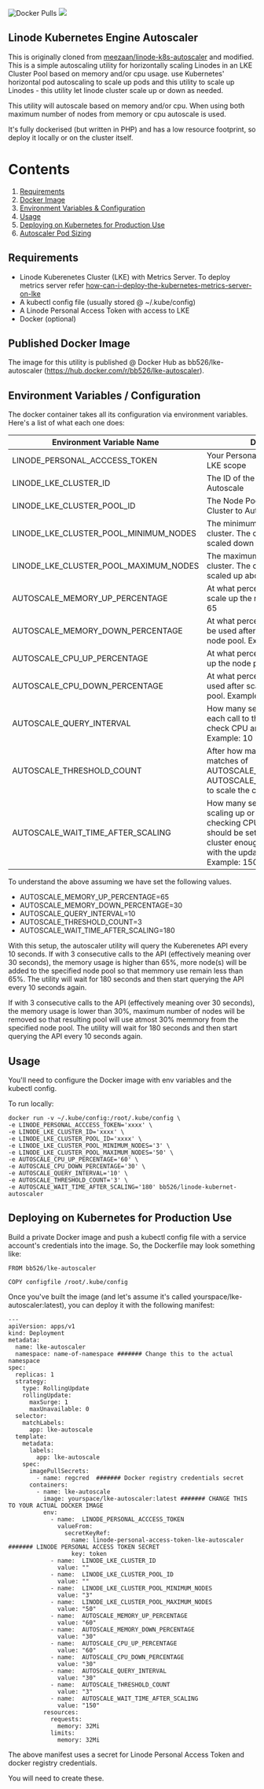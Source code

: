 ![Docker Pulls](https://img.shields.io/docker/pulls/bb526/lke-autoscaler)
[![](https://img.shields.io/github/license/Boban-P/dockerscripts.svg)](https://github.com/Boban-P/dockerscripts/blob/main/LICENSE)

## Linode Kubernetes Engine Autoscaler
This is originally cloned from  [meezaan/linode-k8s-autoscaler](https://github.com/meezaan/linode-k8s-autoscaler) and modified.<br>
This is a simple autoscaling utility for horizontally scaling Linodes in an LKE
Cluster Pool based on memory and/or cpu usage. use Kubernetes' horizontal pod autoscaling to scale up pods and this utility to scale up Linodes - this utility let linode cluster scale up or down as needed.

This utility will autoscale based on memory and/or cpu. When using both maximum number of nodes from memory or cpu autoscale is used.

It's fully dockerised (but written in PHP) and has a low resource footprint, so deploy it locally or on the cluster itself.

# Contents
1. [Requirements](#requirements)
2. [Docker Image](#published-docker-image)
3. [Environment Variables & Configuration](#environment-variables--configuration)
4. [Usage](#usage)
5. [Deploying on Kubernetes for Production Use](deploying-on-kubernetes-for-production-use)
6. [Autoscaler Pod Sizing](#sizing-the-autoscaler-pod)

## Requirements
* Linode Kuberenetes Cluster (LKE) with Metrics Server. To deploy metrics server refer [how-can-i-deploy-the-kubernetes-metrics-server-on-lke](https://www.linode.com/community/questions/19756/how-can-i-deploy-the-kubernetes-metrics-server-on-lke)
* A kubectl config file (usually stored @ ~/.kube/config)
* A Linode Personal Access Token with access to LKE
* Docker (optional)

## Published Docker Image
The image for this utility is published @ Docker Hub as bb526/lke-autoscaler (https://hub.docker.com/r/bb526/lke-autoscaler).

## Environment Variables / Configuration
The docker container takes all its configuration via environment variables. Here's a list of what each one does:

| Environment Variable Name | Description  | 
| ------------------------- | ------------ | 
| LINODE_PERSONAL_ACCCESS_TOKEN  | Your Personal Access Token with LKE scope | 
| LINODE_LKE_CLUSTER_ID          | The ID of the LKE Cluster to Autoscale |
| LINODE_LKE_CLUSTER_POOL_ID     | The Node Pool ID within the LKE Cluster to Autoscale |
| LINODE_LKE_CLUSTER_POOL_MINIMUM_NODES | The minimum nodes to keep in the cluster. The cluster won't be scaled down below this.|
| LINODE_LKE_CLUSTER_POOL_MAXIMUM_NODES | The maximum nodes to keep in the cluster. The cluster won't be scaled up above this.|
| AUTOSCALE_MEMORY_UP_PERCENTAGE        | At what percentage of memory to scale up the node pool. Example: 65
| AUTOSCALE_MEMORY_DOWN_PERCENTAGE      | At what percentage of memory to be used after scaling down the node pool. Example: 40
| AUTOSCALE_CPU_UP_PERCENTAGE        | At what percentage of cpu to scale up the node pool. Example: 65
| AUTOSCALE_CPU_DOWN_PERCENTAGE      | At what percentage of cpu to be used after scaling down the node pool. Example: 40
| AUTOSCALE_QUERY_INTERVAL       | How many seconds to wait before each call to the Kubernetes API to check CPU and Memory usage. Example: 10
| AUTOSCALE_THRESHOLD_COUNT      | After how many consecutive matches of AUTOSCALE_UP_PERCENTAGE or AUTOSCALE_DOWN_PERCENTAGE to scale the cluster up or down.
| AUTOSCALE_WAIT_TIME_AFTER_SCALING | How many seconds to wait after scaling up or down to start checking CPU and Memory. This should be set the to give the cluster enough time to adjust itself with the updated number of nodes. Example: 150

To understand the above assuming we have set the following values.
* AUTOSCALE_MEMORY_UP_PERCENTAGE=65
* AUTOSCALE_MEMORY_DOWN_PERCENTAGE=30
* AUTOSCALE_QUERY_INTERVAL=10
* AUTOSCALE_THRESHOLD_COUNT=3
* AUTOSCALE_WAIT_TIME_AFTER_SCALING=180

With this setup, the autoscaler utility will query the Kuberenetes API every 10 seconds. If with 3 consecutive calls
to the API (effectively meaning over 30 seconds), the memory usage is higher than 65%, more node(s) will be added to the
specified node pool so that memmory use remain less than 65%. The utility will wait for 180 seconds and then start 
querying the API every 10 seconds again.

If with 3 consecutive calls to the API (effectively meaning over 30 seconds), the memory usage is lower than 30%,
maximum number of nodes will be removed so that resulting pool will use atmost 30% memmory from the specified node pool.
The utility will wait for 180 seconds and then start querying the API every 10 seconds again.

## Usage

You'll need to configure the Docker image with env variables and the kubectl config.

To run locally:
```
docker run -v ~/.kube/config:/root/.kube/config \
-e LINODE_PERSONAL_ACCCESS_TOKEN='xxxx' \
-e LINODE_LKE_CLUSTER_ID='xxxx' \
-e LINODE_LKE_CLUSTER_POOL_ID='xxxx' \
-e LINODE_LKE_CLUSTER_POOL_MINIMUM_NODES='3' \
-e LINODE_LKE_CLUSTER_POOL_MAXIMUM_NODES='50' \
-e AUTOSCALE_CPU_UP_PERCENTAGE='60' \
-e AUTOSCALE_CPU_DOWN_PERCENTAGE='30' \
-e AUTOSCALE_QUERY_INTERVAL='10' \
-e AUTOSCALE_THRESHOLD_COUNT='3' \
-e AUTOSCALE_WAIT_TIME_AFTER_SCALING='180' bb526/linode-kubernet-autoscaler
```

## Deploying on Kubernetes for Production Use

Build a private Docker image and push a kubectl config file 
with a service account's credentials into the image. So, the Dockerfile may look something like:
```
FROM bb526/lke-autoscaler

COPY configfile /root/.kube/config
```

Once you've built the image (and let's assume it's called yourspace/lke-autoscaler:latest), you can deploy 
it with the following manifest:
```
---
apiVersion: apps/v1
kind: Deployment
metadata:
  name: lke-autoscaler
  namespace: name-of-namespace ####### Change this to the actual namespace
spec:
  replicas: 1
  strategy:
    type: RollingUpdate
    rollingUpdate:
      maxSurge: 1
      maxUnavailable: 0
  selector:
    matchLabels:
      app: lke-autoscale
  template:
    metadata:
      labels:
        app: lke-autoscale
    spec:
      imagePullSecrets:
        - name: regcred  ####### Docker registry credentials secret
      containers:
        - name: lke-autoscale
          image: yourspace/lke-autoscaler:latest ####### CHANGE THIS TO YOUR ACTUAL DOCKER IMAGE
          env:
            - name:  LINODE_PERSONAL_ACCCESS_TOKEN
              valueFrom:
                secretKeyRef:
                  name: linode-personal-access-token-lke-autoscaler ####### LINODE PERSONAL ACCESS TOKEN SECRET
                  key: token
            - name:  LINODE_LKE_CLUSTER_ID
              value: ""
            - name:  LINODE_LKE_CLUSTER_POOL_ID
              value: ""
            - name:  LINODE_LKE_CLUSTER_POOL_MINIMUM_NODES
              value: "3"
            - name:  LINODE_LKE_CLUSTER_POOL_MAXIMUM_NODES
              value: "50"
            - name:  AUTOSCALE_MEMORY_UP_PERCENTAGE
              value: "60"
            - name:  AUTOSCALE_MEMORY_DOWN_PERCENTAGE
              value: "30"
            - name:  AUTOSCALE_CPU_UP_PERCENTAGE
              value: "60"
            - name:  AUTOSCALE_CPU_DOWN_PERCENTAGE
              value: "30"
            - name:  AUTOSCALE_QUERY_INTERVAL
              value: "30"
            - name:  AUTOSCALE_THRESHOLD_COUNT
              value: "3"
            - name:  AUTOSCALE_WAIT_TIME_AFTER_SCALING
              value: "150"
          resources:
            requests:
              memory: 32Mi
            limits:
              memory: 32Mi

```

The above manifest uses a secret for
Linode Personal Access Token and docker registry credentials.

You will need to create these.
